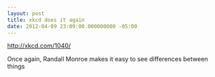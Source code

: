 ```yaml
---
layout: post
title: xkcd does it again
date: 2012-04-09 23:09:00.000000000 -05:00
---
```

http://xkcd.com/1040/

Once again, Randall Monroe makes it easy to see differences between things
